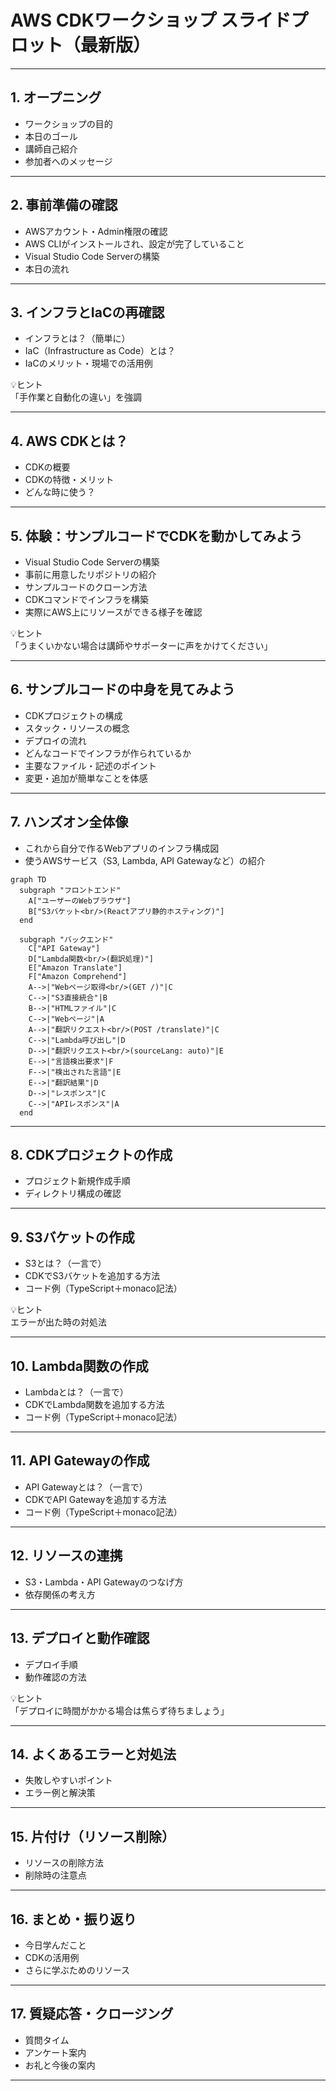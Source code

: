 # AWS CDKワークショップ スライドプロット（最新版）

---

## 1. オープニング

- ワークショップの目的
- 本日のゴール
- 講師自己紹介
- 参加者へのメッセージ

---

## 2. 事前準備の確認

- AWSアカウント・Admin権限の確認
- AWS CLIがインストールされ、設定が完了していること
- Visual Studio Code Serverの構築
- 本日の流れ

---

## 3. インフラとIaCの再確認

- インフラとは？（簡単に）
- IaC（Infrastructure as Code）とは？
- IaCのメリット・現場での活用例

💡ヒント  
「手作業と自動化の違い」を強調

---

## 4. AWS CDKとは？

- CDKの概要
- CDKの特徴・メリット
- どんな時に使う？

---

## 5. 体験：サンプルコードでCDKを動かしてみよう

- Visual Studio Code Serverの構築
- 事前に用意したリポジトリの紹介
- サンプルコードのクローン方法
- CDKコマンドでインフラを構築
- 実際にAWS上にリソースができる様子を確認

💡ヒント  
「うまくいかない場合は講師やサポーターに声をかけてください」

---

## 6. サンプルコードの中身を見てみよう

- CDKプロジェクトの構成
- スタック・リソースの概念
- デプロイの流れ
- どんなコードでインフラが作られているか
- 主要なファイル・記述のポイント
- 変更・追加が簡単なことを体感

---

## 7. ハンズオン全体像

- これから自分で作るWebアプリのインフラ構成図
- 使うAWSサービス（S3, Lambda, API Gatewayなど）の紹介

```mermaid
graph TD
  subgraph "フロントエンド"
    A["ユーザーのWebブラウザ"]
    B["S3バケット<br/>(Reactアプリ静的ホスティング)"]
  end

  subgraph "バックエンド"
    C["API Gateway"]
    D["Lambda関数<br/>(翻訳処理)"]
    E["Amazon Translate"]
    F["Amazon Comprehend"]
    A-->|"Webページ取得<br/>(GET /)"|C
    C-->|"S3直接統合"|B
    B-->|"HTMLファイル"|C
    C-->|"Webページ"|A
    A-->|"翻訳リクエスト<br/>(POST /translate)"|C
    C-->|"Lambda呼び出し"|D
    D-->|"翻訳リクエスト<br/>(sourceLang: auto)"|E
    E-->|"言語検出要求"|F
    F-->|"検出された言語"|E
    E-->|"翻訳結果"|D
    D-->|"レスポンス"|C
    C-->|"APIレスポンス"|A
  end
```

---

## 8. CDKプロジェクトの作成

- プロジェクト新規作成手順
- ディレクトリ構成の確認

---

## 9. S3バケットの作成

- S3とは？（一言で）
- CDKでS3バケットを追加する方法
- コード例（TypeScript＋monaco記法）

💡ヒント  
エラーが出た時の対処法

---

## 10. Lambda関数の作成

- Lambdaとは？（一言で）
- CDKでLambda関数を追加する方法
- コード例（TypeScript＋monaco記法）

---

## 11. API Gatewayの作成

- API Gatewayとは？（一言で）
- CDKでAPI Gatewayを追加する方法
- コード例（TypeScript＋monaco記法）

---

## 12. リソースの連携

- S3・Lambda・API Gatewayのつなげ方
- 依存関係の考え方

---

## 13. デプロイと動作確認

- デプロイ手順
- 動作確認の方法

💡ヒント  
「デプロイに時間がかかる場合は焦らず待ちましょう」

---

## 14. よくあるエラーと対処法

- 失敗しやすいポイント
- エラー例と解決策

---

## 15. 片付け（リソース削除）

- リソースの削除方法
- 削除時の注意点

---

## 16. まとめ・振り返り

- 今日学んだこと
- CDKの活用例
- さらに学ぶためのリソース

---

## 17. 質疑応答・クロージング

- 質問タイム
- アンケート案内
- お礼と今後の案内

---

<!--
※今後のスライド作成時は、図解（mermaid記法）やTypeScript＋monaco記法のコード例を積極的に活用し、初心者にも分かりやすい資料を目指します。
--> 